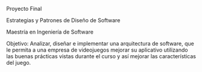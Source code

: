 Proyecto Final 

Estrategias y Patrones de Diseño de Software

Maestría en Ingeniería de Software

Objetivo:
Analizar, diseñar e implementar una arquitectura de software, que le permita a una empresa de videojuegos mejorar su aplicativo utilizando las buenas prácticas vistas durante el curso y así mejorar las características del juego.